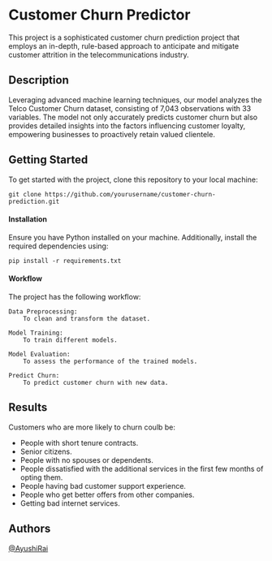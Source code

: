 
#  Customer Churn Predictor

This project is a sophisticated customer churn prediction project that employs an in-depth, rule-based approach to anticipate and mitigate customer attrition in the telecommunications industry. 
## Description

Leveraging advanced machine learning techniques, our model analyzes the Telco Customer Churn dataset, consisting of 7,043 observations with 33 variables. The model not only accurately predicts customer churn but also provides detailed insights into the factors influencing customer loyalty, empowering businesses to proactively retain valued clientele.
## Getting Started
To get started with the project, clone this repository to your local machine:

    git clone https://github.com/yourusername/customer-churn-prediction.git

#### Installation

Ensure you have Python installed on your machine. Additionally, install the required dependencies using:

    pip install -r requirements.txt

#### Workflow

The project has the following workflow:

    Data Preprocessing:
        To clean and transform the dataset.

    Model Training:
        To train different models.

    Model Evaluation:
        To assess the performance of the trained models.

    Predict Churn:
        To predict customer churn with new data. 
## Results

Customers who are more likely to churn coulb be:

* People with short tenure contracts.
* Senior citizens.
* People with no spouses or dependents.
* People dissatisfied with the additional services in the first few months of opting them.
* People having bad customer support experience.
* People who get better offers from other companies.
* Getting bad internet services.
## Authors
[@AyushiRai](https://github.com/st-bfly)

